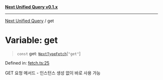 [**Next Unified Query v0.1.x**](../README.md)

***

[Next Unified Query](../globals.md) / get

# Variable: get

> `const` **get**: [`NextTypeFetch`](../interfaces/NextTypeFetch.md)\[`"get"`\]

Defined in: [fetch.ts:25](https://github.com/newExpand/next-unified-query/blob/main/packages/core/src/fetch.ts#L25)

GET 요청 메서드 - 인스턴스 생성 없이 바로 사용 가능

